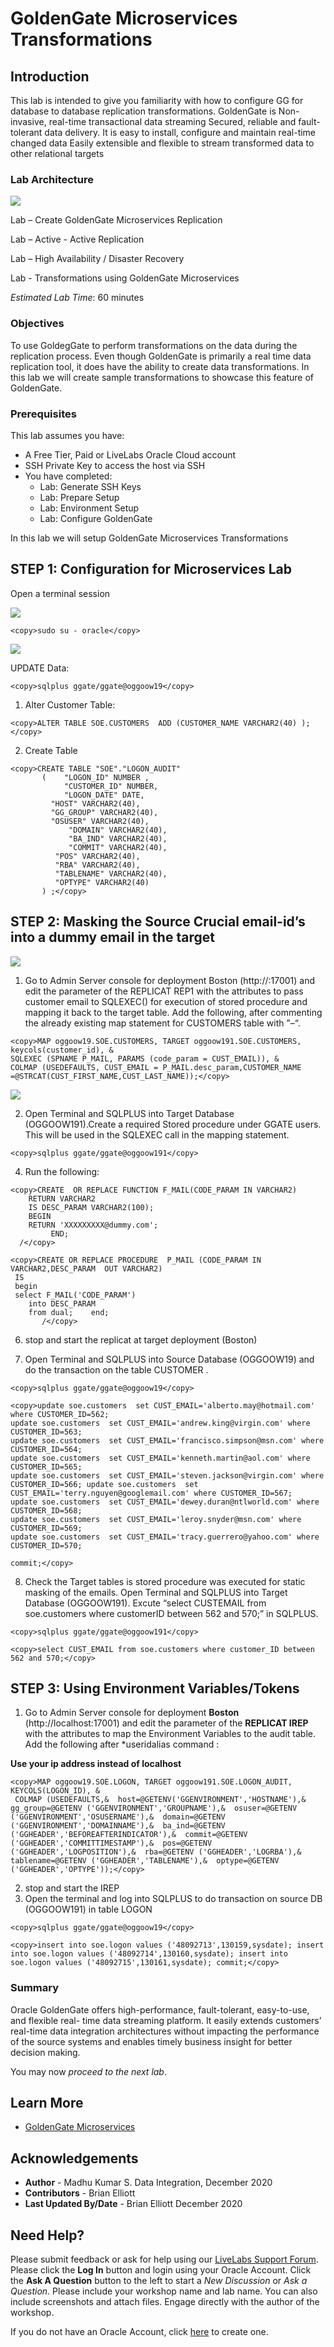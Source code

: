 # GoldenGate Microservices Transformations 

## Introduction

This lab is intended to give you familiarity with how to configure GG for database to database replication transformations. GoldenGate is Non-invasive, real-time transactional data streaming
Secured, reliable and fault-tolerant data delivery. It is easy to install, configure and maintain real-time changed data
Easily extensible and flexible to stream transformed data to other relational targets

### Lab Architecture

![](./images/ggmicroservicesarchitecture.png " ")


Lab  – Create GoldenGate Microservices Replication

Lab  – Active - Active Replication

Lab  – High Availability / Disaster Recovery

Lab  - Transformations using GoldenGate Microservices

*Estimated Lab Time*:  60 minutes

### Objectives

To use GoldegGate to perform transformations on the data during the replication process. Even though GoldenGate is primarily a real time data replication tool, it does have the ability to create data transformations. In this lab we will create sample transformations to showcase this feature of GoldenGate.


### Prerequisites
This lab assumes you have:
- A Free Tier, Paid or LiveLabs Oracle Cloud account
- SSH Private Key to access the host via SSH
- You have completed:
    - Lab: Generate SSH Keys
    - Lab: Prepare Setup
    - Lab: Environment Setup
    - Lab: Configure GoldenGate

In this lab we will setup GoldenGate Microservices Transformations

## **STEP 1:** Configuration for Microservices Lab

Open a terminal session

![](./images/terminal3.png " ")

````
<copy>sudo su - oracle</copy>
````

![](./images/c1.png " ")

UPDATE Data: 

```
<copy>sqlplus ggate/ggate@oggoow19</copy>
```
1.	Alter Customer Table: 

```
<copy>ALTER TABLE SOE.CUSTOMERS  ADD (CUSTOMER_NAME VARCHAR2(40) );</copy>
```
2.	Create Table 

```
<copy>CREATE TABLE "SOE"."LOGON_AUDIT" 
       (    "LOGON_ID" NUMBER , 
            "CUSTOMER_ID" NUMBER, 
            "LOGON_DATE" DATE, 
         "HOST" VARCHAR2(40), 
         "GG_GROUP" VARCHAR2(40), 
         "OSUSER" VARCHAR2(40), 
             "DOMAIN" VARCHAR2(40), 
             "BA_IND" VARCHAR2(40), 
             "COMMIT" VARCHAR2(40), 
          "POS" VARCHAR2(40), 
          "RBA" VARCHAR2(40), 
          "TABLENAME" VARCHAR2(40), 
          "OPTYPE" VARCHAR2(40) 
       ) ;</copy>
```
## **STEP 2:** Masking the Source Crucial email-id’s into a dummy email in the target


![](./images/i1.png " ")


1.	Go to Admin Server console for deployment Boston (http://<your ip address>:17001) and edit the parameter of the REPLICAT REP1 with the attributes to pass customer email to SQLEXEC() for execution of stored procedure and mapping it back to the target table. Add the following, after commenting the already existing map statement for CUSTOMERS table with ”–“. 

```
<copy>MAP oggoow19.SOE.CUSTOMERS, TARGET oggoow191.SOE.CUSTOMERS, keycols(customer_id), & 
SQLEXEC (SPNAME P_MAIL, PARAMS (code_param = CUST_EMAIL)), & 
COLMAP (USEDEFAULTS, CUST_EMAIL = P_MAIL.desc_param,CUSTOMER_NAME 
=@STRCAT(CUST_FIRST_NAME,CUST_LAST_NAME));</copy>
```
![](./images/i2.png " ")

2.	Open Terminal and SQLPLUS into Target Database (OGGOOW191).Create a required Stored procedure under GGATE users. This will be used in the SQLEXEC call in the mapping statement. 

```
<copy>sqlplus ggate/ggate@oggoow191</copy>
```

4.	Run the following:

```
<copy>CREATE  OR REPLACE FUNCTION F_MAIL(CODE_PARAM IN VARCHAR2)  
   	RETURN VARCHAR2  
   	IS DESC_PARAM VARCHAR2(100); 
   	BEGIN  
   	RETURN 'XXXXXXXXX@dummy.com';  
	  	 END; 
  /</copy>
  ```

  ```
  <copy>CREATE OR REPLACE PROCEDURE  P_MAIL (CODE_PARAM IN VARCHAR2,DESC_PARAM  OUT VARCHAR2) 
   IS  
   begin 
   select F_MAIL('CODE_PARAM') 
      into DESC_PARAM 
      from dual;    end; 
	  	 /</copy>
```

6.	stop and start the replicat at target deployment (Boston)

7.	Open Terminal and SQLPLUS into Source Database (OGGOOW19) and do the transaction on the table CUSTOMER . 

```
<copy>sqlplus ggate/ggate@oggoow19</copy>
```

```
<copy>update soe.customers  set CUST_EMAIL='alberto.may@hotmail.com' where CUSTOMER_ID=562; 
update soe.customers  set CUST_EMAIL='andrew.king@virgin.com' where CUSTOMER_ID=563; 
update soe.customers  set CUST_EMAIL='francisco.simpson@msn.com' where CUSTOMER_ID=564; 
update soe.customers  set CUST_EMAIL='kenneth.martin@aol.com' where CUSTOMER_ID=565; 
update soe.customers  set CUST_EMAIL='steven.jackson@virgin.com' where CUSTOMER_ID=566; update soe.customers  set CUST_EMAIL='terry.nguyen@googlemail.com' where CUSTOMER_ID=567; 
update soe.customers  set CUST_EMAIL='dewey.duran@ntlworld.com' where CUSTOMER_ID=568; 
update soe.customers  set CUST_EMAIL='leroy.snyder@msn.com' where CUSTOMER_ID=569; 
update soe.customers  set CUST_EMAIL='tracy.guerrero@yahoo.com' where 
CUSTOMER_ID=570; 
 
commit;</copy>
```

8.	Check the Target tables is stored procedure was executed for static masking of the emails. Open Terminal and SQLPLUS into Target Database (OGGOOW191). Excute “select CUSTEMAIL from soe.customers where customerID between 562 and 570;” in SQLPLUS. 

```
<copy>sqlplus ggate/ggate@oggoow191</copy>
```

```
<copy>select CUST_EMAIL from soe.customers where customer_ID between 562 and 570;</copy>
```
## **STEP 3:** Using Environment Variables/Tokens 

1.	Go to Admin Server console for deployment **Boston** (http://localhost:17001) and edit the parameter of the **REPLICAT IREP** with the attributes to map the Environment Variables to the audit table. Add the following after *useridalias command : 

**Use your ip address instead of localhost**

```
<copy>MAP oggoow19.SOE.LOGON, TARGET oggoow191.SOE.LOGON_AUDIT, KEYCOLS(LOGON_ID), & 
 COLMAP (USEDEFAULTS,&  host=@GETENV('GGENVIRONMENT','HOSTNAME'),&  gg_group=@GETENV ('GGENVIRONMENT','GROUPNAME'),&  osuser=@GETENV ('GGENVIRONMENT','OSUSERNAME'),&  domain=@GETENV ('GGENVIRONMENT','DOMAINNAME'),&  ba_ind=@GETENV ('GGHEADER','BEFOREAFTERINDICATOR'),&  commit=@GETENV ('GGHEADER','COMMITTIMESTAMP'),&  pos=@GETENV ('GGHEADER','LOGPOSITION'),&  rba=@GETENV ('GGHEADER','LOGRBA'),&  tablename=@GETENV ('GGHEADER','TABLENAME'),&  optype=@GETENV ('GGHEADER','OPTYPE'));</copy>
 ```

 2.	stop and start the IREP 
 3.	Open the terminal and log into SQLPLUS to do transaction on source DB 
(OGGOOW191) in table LOGON 

```
<copy>sqlplus ggate/ggate@oggoow19</copy>
```
```
<copy>insert into soe.logon values ('48092713',130159,sysdate); insert into soe.logon values ('48092714',130160,sysdate); insert into soe.logon values ('48092715',130161,sysdate); commit;</copy>
```

### Summary

Oracle GoldenGate offers high-performance, fault-tolerant, easy-to-use, and flexible real- time data streaming platform. It easily extends customers’ real-time data
integration architectures without impacting the performance of the source systems and enables timely business insight for better decision making.

You may now *proceed to the next lab*.

## Learn More

* [GoldenGate Microservices](https://docs.oracle.com/en/middleware/goldengate/core/19.1/understanding/getting-started-oracle-goldengate.html#GUID-F317FD3B-5078-47BA-A4EC-8A138C36BD59)

## Acknowledgements
* **Author** - Madhu Kumar S. Data Integration, December 2020
* **Contributors** - Brian Elliott
* **Last Updated By/Date** - Brian Elliott December 2020

## Need Help?
Please submit feedback or ask for help using our [LiveLabs Support Forum](https://community.oracle.com/tech/developers/categories/goldengate-on-premises). Please click the **Log In** button and login using your Oracle Account. Click the **Ask A Question** button to the left to start a *New Discussion* or *Ask a Question*.  Please include your workshop name and lab name.  You can also include screenshots and attach files.  Engage directly with the author of the workshop.

If you do not have an Oracle Account, click [here](https://profile.oracle.com/myprofile/account/create-account.jspx) to create one.